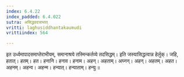 ```yaml
---
index: 6.4.22
index_padded: 6.4.022
sutra: असिद्धवदत्राभात्‌
vritti: laghusiddhantakaumudi
vrittiindex: 564

---
```

इत उर्ध्वमापादसमाप्तेराभीयम्, समानाश्रये तस्मिन्कर्तव्ये तदसिद्धम्। इति जस्यासिद्धत्वान्न हेर्लुक्। जहि, हतात्। हतम्। हत। हनानि। हनाव। हनाम। अहन्। अहताम्। अघ्नन्। अहन्। अहतम्। अहत। अहनम्। अहन्व। अहन्म। हन्यात्। हन्याताम्। हन्युः॥